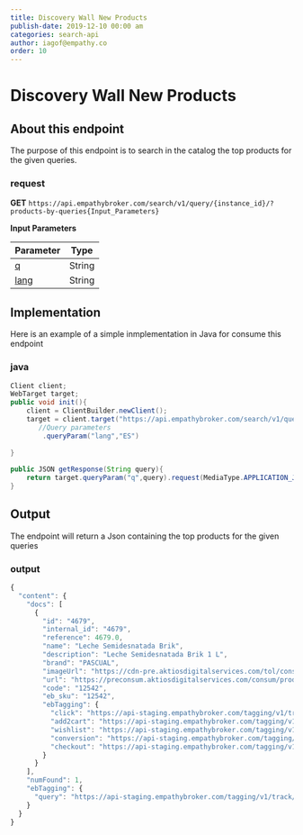 ```yaml
---
title: Discovery Wall New Products
publish-date: 2019-12-10 00:00 am
categories: search-api
author: iagof@empathy.co
order: 10
---
```


# Discovery Wall New Products

## About this endpoint
The purpose of this endpoint is to search in the catalog the top products for the given queries.  

### request
**GET** `https://api.empathybroker.com/search/v1/query/{instance_id}/?products-by-queries{Input_Parameters}`

**Input Parameters**

Parameter|Type
--|:--:
[q](/api-reference/search-api/search-input-parameter-glossary/#main-parameters-search) | String
[lang](/api-reference/search-api/search-input-parameter-glossary/#main-parameters-search)|String

## Implementation
Here is an example of a simple inmplementation in Java for consume this endpoint

### java
```java
Client client;
WebTarget target;
public void init(){
    client = ClientBuilder.newClient();
    target = client.target("https://api.empathybroker.com/search/v1/query/{instance_id}/products-by-queries")
       //Query parameters
        .queryParam("lang","ES")
        
}
 
public JSON getResponse(String query){
    return target.queryParam("q",query).request(MediaType.APPLICATION_JSON).get(JSON.class)
}
```

## Output
The endpoint will return a Json containing the top products for the given queries

### output
```javascript
{
  "content": {
    "docs": [
      {
        "id": "4679",
        "internal_id": "4679",
        "reference": 4679.0,
        "name": "Leche Semidesnatada Brik",
        "description": "Leche Semidesnatada Brik 1 L",
        "brand": "PASCUAL",
        "imageUrl": "https://cdn-pre.aktiosdigitalservices.com/tol/consum/catalog/product/media/img/135x135/12542.jpg?t=20190906073304",
        "url": "https://preconsum.aktiosdigitalservices.com/consum/producto/pascual-/p-12542",
        "code": "12542",
        "eb_sku": "12542",
        "ebTagging": {
          "click": "https://api-staging.empathybroker.com/tagging/v1/track/consum/click?productId=4679&amp;catalog=default&amp;origin=default&amp;store=default&amp;title=Leche+Semidesnatada+Brik&amp;type=4&amp;follow=true&amp;contextualizeApplied=none&amp;url=https://preconsum.aktiosdigitalservices.com/consum/producto/pascual-/p-12542&amp;externalBoosted=false&amp;filtered=false&amp;contextualizeEnabled=false&amp;scope=default&amp;page=1&amp;position=1&amp;lang=es",
          "add2cart": "https://api-staging.empathybroker.com/tagging/v1/track/consum/add2cart?productId=4679&amp;catalog=default&amp;origin=default&amp;store=default&amp;title=Leche+Semidesnatada+Brik&amp;type=4&amp;follow=true&amp;contextualizeApplied=none&amp;url=https://preconsum.aktiosdigitalservices.com/consum/producto/pascual-/p-12542&amp;externalBoosted=false&amp;filtered=false&amp;contextualizeEnabled=false&amp;scope=default&amp;page=1&amp;position=1&amp;lang=es",
          "wishlist": "https://api-staging.empathybroker.com/tagging/v1/track/consum/wishlist?productId=4679&amp;catalog=default&amp;origin=default&amp;store=default&amp;title=Leche+Semidesnatada+Brik&amp;type=4&amp;follow=true&amp;contextualizeApplied=none&amp;url=https://preconsum.aktiosdigitalservices.com/consum/producto/pascual-/p-12542&amp;externalBoosted=false&amp;filtered=false&amp;contextualizeEnabled=false&amp;scope=default&amp;page=1&amp;position=1&amp;lang=es",
          "conversion": "https://api-staging.empathybroker.com/tagging/v1/track/consum/add2cart?productId=4679&amp;catalog=default&amp;origin=default&amp;store=default&amp;title=Leche+Semidesnatada+Brik&amp;type=4&amp;follow=true&amp;contextualizeApplied=none&amp;url=https://preconsum.aktiosdigitalservices.com/consum/producto/pascual-/p-12542&amp;externalBoosted=false&amp;filtered=false&amp;contextualizeEnabled=false&amp;scope=default&amp;page=1&amp;position=1&amp;lang=es",
          "checkout": "https://api-staging.empathybroker.com/tagging/v1/track/consum/checkout?productId=4679&amp;catalog=default&amp;origin=default&amp;store=default&amp;title=Leche+Semidesnatada+Brik&amp;type=4&amp;follow=true&amp;contextualizeApplied=none&amp;url=https://preconsum.aktiosdigitalservices.com/consum/producto/pascual-/p-12542&amp;externalBoosted=false&amp;filtered=false&amp;contextualizeEnabled=false&amp;scope=default&amp;page=1&amp;position=1&amp;lang=es"
        }
      }
    ],
    "numFound": 1,
    "ebTagging": {
      "query": "https://api-staging.empathybroker.com/tagging/v1/track/consum/query?externalBoosted=false&amp;filtered=false&amp;contextualizeEnabled=false&amp;totalHits=1&amp;catalog=default&amp;origin=default&amp;scope=default&amp;store=default&amp;page=1&amp;lang=es&amp;contextualizeApplied=none"
    }
  }
}
```

